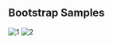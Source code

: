 ## Bootstrap Samples 

![1](https://user-images.githubusercontent.com/36553214/170554502-b70b9b90-1b14-40cc-992c-0fc3b66623ef.png)
![2](https://user-images.githubusercontent.com/36553214/170554517-716bf5b5-74f1-4143-84ed-0120c0faaa98.png)
